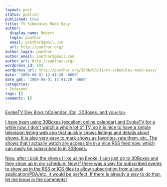 ```yaml
---
layout: post
status: publish
published: true
title: TV Schedules Made Easy
author:
  display_name: Robert
  login: panthar
  email: panthar@gmail.com
  url: http://panthar.org/
author_login: panthar
author_email: panthar@gmail.com
author_url: http://panthar.org/
wordpress_id: 103
wordpress_url: http://panthar.org/2006/03/31/tv-schedules-made-easy/
date: '2006-04-01 12:41:20 -0600'
date_gmt: '2006-04-01 17:41:20 -0600'
categories:
- Internet
tags: []
comments: []
---
```

<p><a href="http:&#47;&#47;evoketv.blogspot.com&#47;2006&#47;03&#47;hcalendar-ical-30boxes-and-you.html">EvokeTV Dev Blog: hCalendar, iCal, 30Boxes, and you<&#47;a></p>
<p>I have been using 30Boxes (excellent online calendar) and EvokeTV for a while now.  I don't watch a whole lot of TV, so it is nice to have a simple television listing web app that quickly shows listings and details about shows.  It is also very easy to mark shows as favorites, rate them, etc.  The shows that I actually watch are accessible in a nice RSS feed now, which can easily be subscribed to in 30Boxes.</p>
<p>Now, after I pick the shows I like using Evoke, I can just go to 30Boxes and they show up in my schedule.   Now if there was a way for subscribed events to show up in the RSS or ICS files to allow subscription from a local application&#47;PDA&#47;etc, it would be perfect.  If there is already a way to do that, let me know in the comments!</p>
